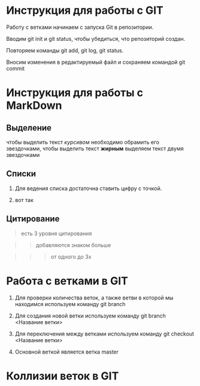 # Инструкция для работы с GIT

Работу с ветками начинаем с запуска Git  в репозитории.

Вводим git init и git status, чтобы убедиться, что репозиторий создан.

Повторяем команды git add, git log,  git status.

Вносим изменения в редактируемый файл и сохраняем командой git commit

# Инструкция для работы с MarkDown

## Выделение

чтобы выделить текст *курсивом* необходимо обрамить его звездочками, чтобы выделить текст **жирным** выделяем текст двумя звездочками

## Списки

1. Для ведения списка достаточна ставить цифру с точкой.

2. вот так

## Цитирование

> есть 3 уровня цитирования

>> добавляются знаком больше

>>> от одного до 3х


# Работа с ветками в GIT

1. Для проверки количества веток, а также ветви в которой мы находимся используем команду git branch

2. Для создания новой ветки используем команду git branch <Название ветки>

3. Для переключения между ветками используем команду git checkout <Название ветки>

4. Основной веткой является ветка master

# Коллизии веток в GIT
